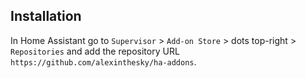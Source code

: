 ## Installation

In Home Assistant go to `Supervisor` > `Add-on Store` > dots top-right > `Repositories` and add the repository URL `https://github.com/alexinthesky/ha-addons`.
